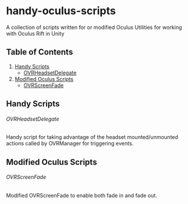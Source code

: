 # handy-oculus-scripts
A collection of scripts written for or modified Oculus Utilities for working with Oculus Rift in Unity

## Table of Contents

1. [Handy Scripts](#handy-scripts)
    * [OVRHeadsetDelegate](/OVRHeadsetDelegate.cs)
1. [Modified Oculus Scripts](#modified-oculus-scripts)
    * [OVRScreenFade](/Modified_Oculus_Scripts/OVRScreenFade.cs)

## Handy Scripts


###### OVRHeadsetDelegate
Handy script for taking advantage of the headset mounted/unmounted actions called by OVRManager for triggering events.

## Modified Oculus Scripts

###### OVRScreenFade
Modified OVRScreenFade to enable both fade in and fade out.
